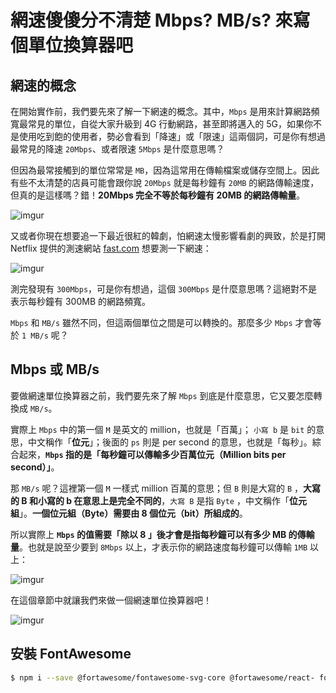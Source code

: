 # 網速傻傻分不清楚 Mbps? MB/s? 來寫個單位換算器吧

## 網速的概念

在開始實作前，我們要先來了解一下網速的概念。其中，`Mbps` 是用來計算網路頻寬最常見的單位，自從大家升級到 4G 行動網路，甚至即將邁入的 5G，如果你不是使用吃到飽的使用者，勢必會看到「降速」或「限速」這兩個詞，可是你有想過最常見的降速 `20Mbps`、或者限速 `5Mbps` 是什麼意思嗎？

但因為最常接觸到的單位常常是 `MB`，因為這常用在傳輸檔案或儲存空間上。因此有些不太清楚的店員可能會跟你說 `20Mbps` 就是每秒鐘有 `20MB` 的網路傳輸速度，但真的是這樣嗎？錯！**20Mbps 完全不等於每秒鐘有 20MB 的網路傳輸量**。

![imgur](https://i.imgur.com/H9dBJNF.png)

又或者你現在想要追一下最近很紅的韓劇，怕網速太慢影響看劇的興致，於是打開 Netflix 提供的測速網站 [fast.com](https://fast.com/) 想要測一下網速：

![imgur](https://i.imgur.com/87jdVjv.png)

測完發現有 `300Mbps`，可是你有想過，這個 `300Mbps` 是什麼意思嗎？這絕對不是表示每秒鐘有 300MB 的網路頻寬。

`Mbps` 和 `MB/s` 雖然不同，但這兩個單位之間是可以轉換的。那麼多少 `Mbps` 才會等於 `1 MB/s` 呢？

## Mbps 或 MB/s

要做網速單位換算器之前，我們要先來了解 `Mbps` 到底是什麼意思，它又要怎麼轉換成 `MB/s`。

實際上 `Mbps` 中的第一個 `M` 是英文的 million，也就是「百萬」； `小寫 b` 是 `bit` 的意思，中文稱作「**位元**」；後面的 `ps` 則是 per second 的意思，也就是「每秒」。綜合起來，**`Mbps` 指的是「每秒鐘可以傳輸多少百萬位元（Million bits per second）」**。

那 `MB/s` 呢？這裡第一個 `M` 一樣式 million 百萬的意思；但 `B` 則是大寫的 `B` ，**大寫的 B 和小寫的 b 在意思上是完全不同的**，`大寫 B` 是指 `Byte` ，中文稱作「**位元組**」。**一個位元組（Byte）需要由 8 個位元（bit）所組成的**。

所以實際上 **`Mbps` 的值需要「除以 8 」後才會是指每秒鐘可以有多少 MB 的傳輸量**。也就是說至少要到 `8Mbps` 以上，才表示你的網路速度每秒鐘可以傳輸 `1MB` 以上：

![imgur](https://i.imgur.com/4Uglubs.png)

在這個章節中就讓我們來做一個網速單位換算器吧！

![imgur](https://i.imgur.com/YuQvUMP.png)

## 安裝 FontAwesome

```bash
$ npm i --save @fortawesome/fontawesome-svg-core @fortawesome/react- fontawesome @fortawesome/free-regular-svg-icons @fortawesome/free- brands-svg-icons @fortawesome/free-solid-svg-icons
```
